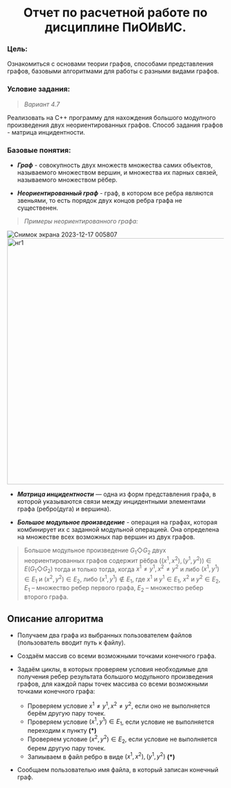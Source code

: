 <h1 align="center">Отчет по расчетной работе по дисциплине ПиОИвИС.</a> 

### Цель:

Ознакомиться с основами теории графов, способами представления графов, базовыми алгоритмами для работы с разными видами графов.

### Условие задания:

>*Вариант 4.7* 

Реализовать на С++ программу для нахождения большого модулного произведения двух неориентированных графов. Способ задания графов - матрица инцидентности.

### Базовые понятия:

- ***Граф*** - совокупность двух множеств множества самих объектов, называемого множеством вершин, и множества их парных связей, называемого множеством рёбер.

- ***Неориентированный граф*** - граф, в котором все ребра являются звеньями, то есть порядок двух концов ребра графа не существенен.
  
>  *Примеры неориентированного графа:*

  ![Снимок экрана 2023-12-17 005807](https://github.com/iis-32170x/RPIIS/assets/145003765/d3e82918-d62a-40d6-a5ba-eda1ac44e3f4)<img width="571" alt="нг1" src="https://github.com/iis-32170x/RPIIS/assets/145003765/68b68eaa-4a56-4849-88a1-7c61e7b01764">



- ***Матрица инцидентности*** — одна из форм представления графа, в которой указываются связи между инцидентными элементами графа (ребро(дуга) и вершина).

- ***Большое модульное произведение*** - операция на графах, которая комбинирует их с заданной модульной операцией. Она определена на множестве всех возможных пар вершин из двух графов.

 > Большое модульное произведение $G_{1} \Diamond G_{2}$ двух неориентированных графов содержит рёбра $((x^{1},x^{2}), (y^{1},y^{2})) \in E(G_{1} \Diamond G_{2})$ тогда и только тогда, когда $x^{1} \neq y^{1}, x^{2} \neq y^{2}$ и либо $(x^{1},y^{1}) \in E_{1}$ и $(x^{2},y^{2}) \in E_{2}$, либо $(x^{1},y^{1}) \not \in  E_{1}$, где 
$x^{1}$ и $y^{1} \in E_1$, $x^{2}$ и $y^{2} \in E_2$, $E_1$ – множество ребер первого графа, $E_2$ – множество ребер второго графа.

## Описание алгоритма
- Получаем два графа из выбранных пользователем файлов (пользователь вводит путь к файлу).
   
- Создаём массив со всеми возможными точками конечного графа.
- Задаём циклы, в которых проверяем условия необходимые для получения ребер результата большого модульного произведения графов, для каждой пары точек массива со всеми возможными точками конечного графа:
   *  Проверяем условие $x^{1} \neq y^{1}, x^{2} \neq y^{2}$, если оно не выполняется берём другую пару точек.
   *  Проверяем условие $(x^{1},y^{1}) \in E_{1}$, если условие не выполняется переходим к пункту **(*)**
   *  Проверяем условие $(x^{2},y^{2}) \in E_{2}$, если условие не выполняется берем другую пару точек.
   *  Запиываем в файл ребро в виде $(x^{1},x^{2}), (y^{1},y^{2})$ **(*)**
- Сообщаем пользователью имя файла, в который записан конечный граф.
